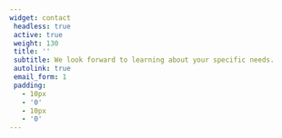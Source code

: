 ```yaml
---
widget: contact
 headless: true
 active: true
 weight: 130
 title: ''
 subtitle: We look forward to learning about your specific needs.
 autolink: true
 email_form: 1
 padding:
   - 10px
   - '0'
   - 10px
   - '0'
---
```

